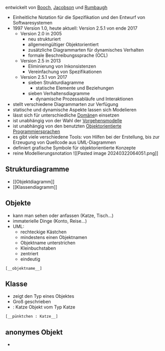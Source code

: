 entwickelt von [Booch](Persönlichkeiten%20und%20Organisationen/Booch.md), [Jacobson](Persönlichkeiten%20und%20Organisationen/Jacobson.md) und [Rumbaugh](Persönlichkeiten%20und%20Organisationen/Rumbaugh.md)
- Einheitliche Notation für die Spezifikation und den Entwurf von Softwaresystemen
- 1997 Version 1.0, heute aktuell: Version 2.5.1 von ende 2017
	- Version 2.0 in 2005
		- neu strukturiert
		- allgemeingültiger Objektorientiert
		- zusätzliche Diagrammarten für dynamisches Verhalten
		- formale Beschreibungssprache (OCL)
	- Version 2.5 in 2013
		- Eliminierung von Inkonsistenzen
		- Vereinfachung von Spezifikationen
	- Version 2.5.1 von 2017
		- sieben Strukturdiagramme
			- statische Elemente und Beziehungen
		- sieben Verhaltensdiagramme
			- dynamische Prozessabläufe und Interaktionen
- stellt verschiedene Diagrammarten zur Verfügung
- statische und dynamische Aspekte lassen sich Modelieren
- lässt sich für unterschiedliche [Domäne](Domäne.md)n einsetzen
- ist unabhängig von der Wahl der [Vorgehensmodelle](Vorgehensmodelle.md)
- ist unabhängig von den benutzten [Objektorientierte Programmiersprachen](Programmiersprachen/Objektorientierte%20Programmiersprachen.md)
- es gibt viele verschiedene Tools: von Hilfen bei der Erstellung, bis zur Erzeugung von Quellcode aus UML-Diagrammen
- definiert grafische Symbole für objektorientierte Konzepte
- reine Modellierungsnotation
![[Pasted image 20240322064051.png]]
## Strukturdiagramme
- [[Objektdiagramm]]
- [[Klassendiagramm]]
## Objekte
- kann man sehen oder anfassen (Katze, Tisch...)
- immaterielle Dinge (Konto, Reise...)
- UML:
	- rechteckige Kästchen
	- mindestens einen Objektnamen
	- Objektname unterstrichen
	- Kleinbuchstaben
	- zentriert
	- eindeutig

``` nomnoml
[__objektname__]
```

## Klasse
- zeigt den Typ eines Objektes
- Groß geschrieben
- : Katze Objekt vom Typ Katze
``` nomnoml
[__pünktchen : Katze__]
```
## anonymes Objekt
- 



